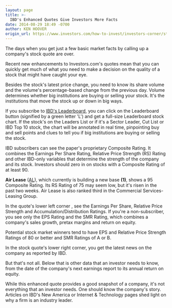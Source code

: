 ```yaml
---
layout: page
title: >-
  IBD's Enhanced Quotes Give Investors More Facts
date: 2014-08-29 18:49 -0700
author: KEN HOOVER
origin_url: https://www.investors.com/how-to-invest/investors-corner/stock-quotes-leaderboard-ibd-ratings/
---
```


The days when you get just a few basic market facts by calling up a company's stock quote are over.

Recent new enhancements to Investors.com's quotes mean that you can quickly get much of what you need to make a decision on the quality of a stock that might have caught your eye.

Besides the stock's latest price change, you need to know its share volume and the volume's percentage-based change from the previous day. Volume determines whether big institutions are buying or selling your stock. It's the institutions that move the stock up or down in big ways.

If you subscribe to [IBD's Leaderboard](http://leaderboard.investors.com/leaderboard/leaders/), you can click on the Leaderboard button (signified by a green letter 'L') and get a full-size Leaderboard stock chart. If the stock's on the Leaders List or if it's a Sector Leader, Cut List or IBD Top 10 stock, the chart will be annotated in real time, pinpointing buy and sell points and clues to tell you if big institutions are buying or selling the stock.

IBD subscribers can see the paper's proprietary Composite Rating. It combines the Earnings Per Share Rating, Relative Price Strength (RS) Rating and other IBD-only variables that determine the strength of the company and its stock. Investors should zero in on stocks with a Composite Rating of at least 90.

**Air Lease** ([AL](https://research.investors.com/quote.aspx?symbol=AL)), which currently is building a new base **(1)**, shows a 95 Composite Rating. Its RS Rating of 75 may seem low, but it's risen in the past two weeks. Air Lease is also ranked third in the Commercial Services-Leasing Group.

In the quote's lower left corner , see the Earnings Per Share, Relative Price Strength and Accumulation/Distribution Ratings. If you're a non-subscriber, you see only the EPS Rating and the SMR Rating, which combines a company's sales growth, pretax margins and return on equity.

Potential stock market winners tend to have EPS and Relative Price Strength Ratings of 80 or better and SMR Ratings of A or B.

In the stock quote's lower right corner, you get the latest news on the company as reported by IBD.

But that's not all. Below that is other data that an investor needs to know, from the date of the company's next earnings report to its annual return on equity.

While this enhanced quote provides a good snapshot of a company, it's not everything that an investor needs. One should know the company's story. Articles on IBD's New America or Internet & Technology pages shed light on why a firm is an industry leader.
